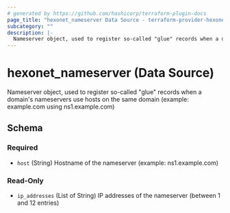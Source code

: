 ```yaml
---
# generated by https://github.com/hashicorp/terraform-plugin-docs
page_title: "hexonet_nameserver Data Source - terraform-provider-hexonet"
subcategory: ""
description: |-
  Nameserver object, used to register so-called "glue" records when a domain's nameservers use hosts on the same domain (example: example.com using ns1.example.com)
---
```


# hexonet_nameserver (Data Source)

Nameserver object, used to register so-called "glue" records when a domain's nameservers use hosts on the same domain (example: example.com using ns1.example.com)



<!-- schema generated by tfplugindocs -->
## Schema

### Required

- `host` (String) Hostname of the nameserver (example: ns1.example.com)

### Read-Only

- `ip_addresses` (List of String) IP addresses of the nameserver (between 1 and 12 entries)
